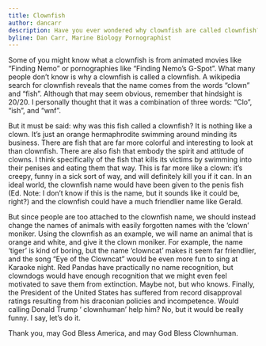 ```yaml
---
title: Clownfish 
author: dancarr
description: Have you ever wondered why clownfish are called clownfish? Do you also watch pornography? Is your life a complete mess? 
byline: Dan Carr, Marine Biology Pornographist
---
```


Some of you might know what a clownfish is from 
animated movies like “Finding Nemo” or pornographies like 
“Finding Nemo’s G-Spot”. What 
many people don’t know is why a clownfish 
is called a clownfish. A wikipedia search for clownfish 
reveals that the name comes from the words “clown” 
and “fish”. Although that may seem obvious,
remember that hindsight is 20/20. I 
personally thought that it was a combination of three words:
“Clo”, “ish”, and “wnf”.

But it must be said: why was this fish 
called a clownfish? It is nothing like a clown.
It’s just an orange hermaphrodite swimming around 
minding its business. There are fish that are far 
more colorful and interesting to look at than clownfish. 
There are also fish that embody the spirit and attitude 
of clowns. I think specifically of the fish that 
kills its victims by swimming into their penises and eating 
them that way. This is far more like a 
clown: it’s creepy, funny in a 
sick sort of way, and will definitely kill you 
if it can. In an ideal world, the 
clownfish name would have been given to the penis fish 
(Ed. Note: I don’t know 
if this is the name, but it sounds like 
it could be, right?) and the clownfish could 
have a much friendlier name like Gerald.

But since people are too attached to the clownfish name,
 we should instead change the names of animals with 
easily forgotten names with the ‘clown’ moniker. 
Using the clownfish as an example, we will name 
an animal that is orange and white, and give 
it the clown moniker. For example, the name 
‘tiger’ is kind of boring, but the 
name ‘clowncat’ makes it seem far friendlier, 
and the song “Eye of the Clowncat” would 
be even more fun to sing at Karaoke night. 
Red Pandas have practically no name recognition, but clowndogs 
would have enough recognition that we might even feel motivated 
to save them from extinction. Maybe not, but 
who knows. Finally, the President of the United 
States has suffered from record disapproval ratings resulting from his 
draconian policies and incompetence. Would calling Donald Trump ‘
clownhuman’ help him? No, but it would 
be really funny. I say, let’s 
do it.

Thank you, may God Bless 
America, and may God Bless Clownhuman.
